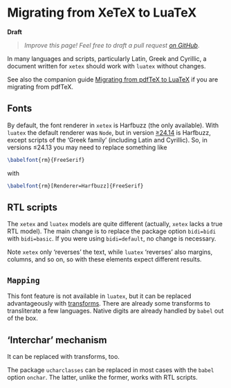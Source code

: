 # Migrating from XeTeX to LuaTeX

**Draft**

> *Improve this page! Feel free to draft a pull request [on GitHub](https://github.com/latex3/babel/tree/docs/docs)*.

In many languages and scripts, particularly Latin, Greek and Cyrillic,
a document written for `xetex` should work with `luatex` without
changes.

See also the companion guide [Migrating from pdfTeX to
LuaTeX](https://latex3.github.io/babel/guides/migrating-pdftex-luatex.html)
if you are migrating from pdfTeX.

## Fonts

By default, the font renderer in `xetex` is Harfbuzz (the only
available). With `luatex` the default renderer was `Node`, but in
version
[≥24.14](https://latex3.github.io/babel/news/whats-new-in-babel-24.14.html)
is Harfbuzz, except scripts of the ‘Greek family’ (including Latin and
Cyrillic). So, in versions ≤24.13 you may need to
replace something like
```tex
\babelfont{rm}{FreeSerif}
```
with
```tex
\babelfont{rm}[Renderer=Harfbuzz]{FreeSerif}
```

## RTL scripts

The `xetex` and `luatex` models are quite different (actually, `xetex`
lacks a true RTL model). The main change is to replace the package
option `bidi=bidi` with `bidi=basic`. If you were using `bidi=default`,
no change is necessary.

Note `xetex` only ‘reverses’ the text, while `luatex` ‘reverses’ also
margins, columns, and so on, so with these elements expect different
results.

## `Mapping`

This font feature is not available in `luatex`, but it can be replaced
advantageously with
[transforms](non-standard-hyphenation-with-luatex.html). There are
already some transforms to transliterate a few languages. Native digits
are already handled by `babel` out of the box.

## ‘Interchar’ mechanism

It can be replaced with transforms, too.

The package `ucharclasses` can be replaced in most cases with the
`babel` option `onchar`. The latter, unlike the former, works with RTL
scripts.

